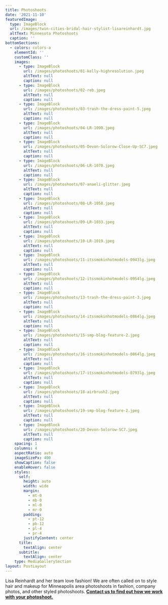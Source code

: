 ```yaml
---
title: Photoshoots
date: '2021-11-10'
featuredImage:
  type: ImageBlock
  url: /images/twin-cities-bridal-hair-stylist-lisareinhardt.jpg
  altText: Minnesota Photoshoots
  caption: ''
bottomSections:
  - colors: colors-a
    elementId: ''
    customClass: ''
    images:
      - type: ImageBlock
        url: /images/photoshoots/01-kelly-highresolution.jpeg
        altText: null
        caption: null
      - type: ImageBlock
        url: /images/photoshoots/02-reb.jpeg
        altText: null
        caption: null
      - type: ImageBlock
        url: /images/photoshoots/03-trash-the-dress-paint-5.jpeg
        altText: null
        caption: null
      - type: ImageBlock
        url: /images/photoshoots/04-LR-1090.jpeg
        altText: null
        caption: null
      - type: ImageBlock
        url: /images/photoshoots/05-Devon-Solorow-Close-Up-SC7.jpeg
        altText: null
        caption: null
      - type: ImageBlock
        url: /images/photoshoots/06-LR-1070.jpeg
        altText: null
        caption: null
      - type: ImageBlock
        url: /images/photoshoots/07-anaeli-glitter.jpeg
        altText: null
        caption: null
      - type: ImageBlock
        url: /images/photoshoots/08-LR-1058.jpeg
        altText: null
        caption: null
      - type: ImageBlock
        url: /images/photoshoots/09-LR-1033.jpeg
        altText: null
        caption: null
      - type: ImageBlock
        url: /images/photoshoots/10-LR-1019.jpeg
        altText: null
        caption: null
      - type: ImageBlock
        url: /images/photoshoots/11-itssmokinhotmodels-0943lg.jpeg
        altText: null
        caption: null
      - type: ImageBlock
        url: /images/photoshoots/12-itssmokinhotmodels-0954lg.jpeg
        altText: null
        caption: null
      - type: ImageBlock
        url: /images/photoshoots/13-trash-the-dress-paint-3.jpeg
        altText: null
        caption: null
      - type: ImageBlock
        url: /images/photoshoots/14-itssmokinhotmodels-0864lg.jpeg
        altText: null
        caption: null
      - type: ImageBlock
        url: /images/photoshoots/15-smp-blog-feature-2.jpeg
        altText: null
        caption: null
      - type: ImageBlock
        url: /images/photoshoots/16-itssmokinhotmodels-0864lg.jpeg
        altText: null
        caption: null
      - type: ImageBlock
        url: /images/photoshoots/17-itssmokinhotmodels-0793lg.jpeg
        altText: null
        caption: null
      - type: ImageBlock
        url: /images/photoshoots/18-airbrush2.jpeg
        altText: null
        caption: null
      - type: ImageBlock
        url: /images/photoshoots/19-smp-blog-feature-2.jpeg
        altText: null
        caption: null
      - type: ImageBlock
        url: /images/photoshoots/20-Devon-Solorow-SC7.jpeg
        altText: null
        caption: null
    spacing: 1
    columns: 4
    aspectRatio: auto
    imageSizePx: 400
    showCaption: false
    enableHover: false
    styles:
      self:
        height: auto
        width: wide
        margin:
          - mt-0
          - mb-0
          - ml-0
          - mr-0
        padding:
          - pt-12
          - pb-12
          - pl-4
          - pr-4
        justifyContent: center
      title:
        textAlign: center
      subtitle:
        textAlign: center
    type: MediaGallerySection
layout: PostLayout
---
```

Lisa Reinhardt and her team love fashion! We are often called on to style hair and makeup for Minneapolis area photoshoots in fashion, company photos, and other styled photoshoots. [**Contact us to find out how we work with your photoshoot.**](/contact)
